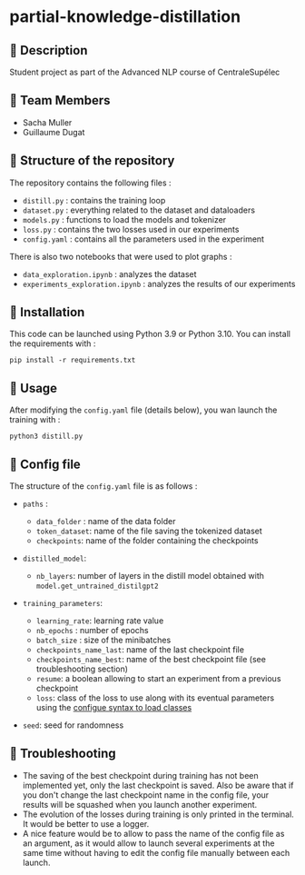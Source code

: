 # partial-knowledge-distillation

## :book: Description

Student project as part of the Advanced NLP course of CentraleSupélec


## :busts_in_silhouette: Team Members

- Sacha Muller
- Guillaume Dugat


## :file_folder: Structure of the repository

The repository contains the following files : 
- `distill.py` : contains the training loop
- `dataset.py` : everything related to the dataset and dataloaders
- `models.py` : functions to load the models and tokenizer
- `loss.py` : contains the two losses used in our experiments
- `config.yaml` : contains all the parameters used in the experiment

There is also two notebooks that were used to plot graphs :
- `data_exploration.ipynb` : analyzes the dataset
- `experiments_exploration.ipynb` : analyzes the results of our experiments

## :hammer: Installation

This code can be launched using Python 3.9 or Python 3.10. You can install the requirements with : 
```
pip install -r requirements.txt
```


## :ferris_wheel: Usage

After modifying the `config.yaml` file (details below), you wan launch the training with : 
```
python3 distill.py
```

## :wrench: Config file

The structure of the `config.yaml` file is as follows : 

- `paths` :
  - `data_folder` : name of the data folder
  - `token_dataset`: name of the file saving the tokenized dataset
  - `checkpoints`: name of the folder containing the checkpoints

- `distilled_model`:
  - `nb_layers`: number of layers in the distill model obtained with `model.get_untrained_distilgpt2`

- `training_parameters`:
  - `learning_rate`: learning rate value
  - `nb_epochs` : number of epochs
  - `batch_size` : size of the minibatches
  - `checkpoints_name_last`: name of the last checkpoint file
  - `checkpoints_name_best`: name of the best checkpoint file (see troubleshooting section)
  - `resume`: a boolean allowing to start an experiment from a previous checkpoint
  - `loss`: class of the loss to use along with its eventual parameters using the [configue syntax to load classes](https://github.com/illuin-tech/configue#instantiating-classes)

- `seed`: seed for randomness

## :japanese_ogre: Troubleshooting

- The saving of the best checkpoint during training has not been implemented yet, only the last checkpoint is saved. Also be aware that if you don't change the last checkpoint name in the config file, your results will be squashed when you launch another experiment.
- The evolution of the losses during training is only printed in the terminal. It would be better to use a logger.
- A nice feature would be to allow to pass the name of the config file as an argument, as it would allow to launch several experiments at the same time without having to edit the config file manually between each launch.